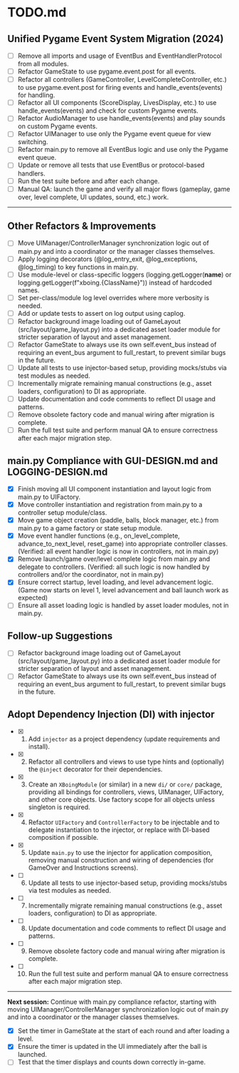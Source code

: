 # TODO.md

## Unified Pygame Event System Migration (2024)

- [ ] Remove all imports and usage of EventBus and EventHandlerProtocol from all modules.
- [ ] Refactor GameState to use pygame.event.post for all events.
- [ ] Refactor all controllers (GameController, LevelCompleteController, etc.) to use pygame.event.post for firing events and handle_events(events) for handling.
- [ ] Refactor all UI components (ScoreDisplay, LivesDisplay, etc.) to use handle_events(events) and check for custom Pygame events.
- [ ] Refactor AudioManager to use handle_events(events) and play sounds on custom Pygame events.
- [ ] Refactor UIManager to use only the Pygame event queue for view switching.
- [ ] Refactor main.py to remove all EventBus logic and use only the Pygame event queue.
- [ ] Update or remove all tests that use EventBus or protocol-based handlers.
- [ ] Run the test suite before and after each change.
- [ ] Manual QA: launch the game and verify all major flows (gameplay, game over, level complete, UI updates, sound, etc.) work.

---

## Other Refactors & Improvements

- [ ] Move UIManager/ControllerManager synchronization logic out of main.py and into a coordinator or the manager classes themselves.
- [ ] Apply logging decorators (@log_entry_exit, @log_exceptions, @log_timing) to key functions in main.py.
- [ ] Use module-level or class-specific loggers (logging.getLogger(__name__) or logging.getLogger(f"xboing.{ClassName}")) instead of hardcoded names.
- [ ] Set per-class/module log level overrides where more verbosity is needed.
- [ ] Add or update tests to assert on log output using caplog.
- [ ] Refactor background image loading out of GameLayout (src/layout/game_layout.py) into a dedicated asset loader module for stricter separation of layout and asset management.
- [ ] Refactor GameState to always use its own self.event_bus instead of requiring an event_bus argument to full_restart, to prevent similar bugs in the future.
- [ ] Update all tests to use injector-based setup, providing mocks/stubs via test modules as needed.
- [ ] Incrementally migrate remaining manual constructions (e.g., asset loaders, configuration) to DI as appropriate.
- [ ] Update documentation and code comments to reflect DI usage and patterns.
- [ ] Remove obsolete factory code and manual wiring after migration is complete.
- [ ] Run the full test suite and perform manual QA to ensure correctness after each major migration step.

## main.py Compliance with GUI-DESIGN.md and LOGGING-DESIGN.md

- [x] Finish moving all UI component instantiation and layout logic from main.py to UIFactory.
- [x] Move controller instantiation and registration from main.py to a controller setup module/class.
- [x] Move game object creation (paddle, balls, block manager, etc.) from main.py to a game factory or state setup module.
- [x] Move event handler functions (e.g., on_level_complete, advance_to_next_level, reset_game) into appropriate controller classes. (Verified: all event handler logic is now in controllers, not in main.py)
- [x] Remove launch/game over/level complete logic from main.py and delegate to controllers. (Verified: all such logic is now handled by controllers and/or the coordinator, not in main.py)
- [x] Ensure correct startup, level loading, and level advancement logic. (Game now starts on level 1, level advancement and ball launch work as expected)
- [ ] Ensure all asset loading logic is handled by asset loader modules, not in main.py.

## Follow-up Suggestions

- [ ] Refactor background image loading out of GameLayout (src/layout/game_layout.py) into a dedicated asset loader module for stricter separation of layout and asset management.
- [ ] Refactor GameState to always use its own self.event_bus instead of requiring an event_bus argument to full_restart, to prevent similar bugs in the future.

## Adopt Dependency Injection (DI) with injector

- [x] 1. Add `injector` as a project dependency (update requirements and install).
- [x] 2. Refactor all controllers and views to use type hints and (optionally) the `@inject` decorator for their dependencies.
- [x] 3. Create an `XBoingModule` (or similar) in a new `di/` or `core/` package, providing all bindings for controllers, views, UIManager, UIFactory, and other core objects. Use factory scope for all objects unless singleton is required.
- [x] 4. Refactor `UIFactory` and `ControllerFactory` to be injectable and to delegate instantiation to the injector, or replace with DI-based composition if possible.
- [x] 5. Update `main.py` to use the injector for application composition, removing manual construction and wiring of dependencies (for GameOver and Instructions screens).
- [ ] 6. Update all tests to use injector-based setup, providing mocks/stubs via test modules as needed.
- [ ] 7. Incrementally migrate remaining manual constructions (e.g., asset loaders, configuration) to DI as appropriate.
- [ ] 8. Update documentation and code comments to reflect DI usage and patterns.
- [ ] 9. Remove obsolete factory code and manual wiring after migration is complete.
- [ ] 10. Run the full test suite and perform manual QA to ensure correctness after each major migration step.

---

**Next session:**
Continue with main.py compliance refactor, starting with moving UIManager/ControllerManager synchronization logic out of main.py and into a coordinator or the manager classes themselves.

- [x] Set the timer in GameState at the start of each round and after loading a level.
- [x] Ensure the timer is updated in the UI immediately after the ball is launched.
- [ ] Test that the timer displays and counts down correctly in-game.
